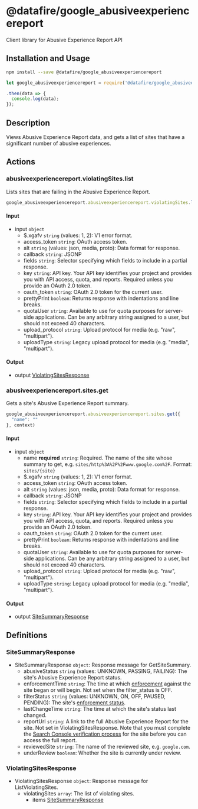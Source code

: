 # @datafire/google_abusiveexperiencereport

Client library for Abusive Experience Report API

## Installation and Usage
```bash
npm install --save @datafire/google_abusiveexperiencereport
```
```js
let google_abusiveexperiencereport = require('@datafire/google_abusiveexperiencereport').create();

.then(data => {
  console.log(data);
});
```

## Description

Views Abusive Experience Report data, and gets a list of sites that have a significant number of abusive experiences.

## Actions

### abusiveexperiencereport.violatingSites.list
Lists sites that are failing in the Abusive Experience Report.


```js
google_abusiveexperiencereport.abusiveexperiencereport.violatingSites.list({}, context)
```

#### Input
* input `object`
  * $.xgafv `string` (values: 1, 2): V1 error format.
  * access_token `string`: OAuth access token.
  * alt `string` (values: json, media, proto): Data format for response.
  * callback `string`: JSONP
  * fields `string`: Selector specifying which fields to include in a partial response.
  * key `string`: API key. Your API key identifies your project and provides you with API access, quota, and reports. Required unless you provide an OAuth 2.0 token.
  * oauth_token `string`: OAuth 2.0 token for the current user.
  * prettyPrint `boolean`: Returns response with indentations and line breaks.
  * quotaUser `string`: Available to use for quota purposes for server-side applications. Can be any arbitrary string assigned to a user, but should not exceed 40 characters.
  * upload_protocol `string`: Upload protocol for media (e.g. "raw", "multipart").
  * uploadType `string`: Legacy upload protocol for media (e.g. "media", "multipart").

#### Output
* output [ViolatingSitesResponse](#violatingsitesresponse)

### abusiveexperiencereport.sites.get
Gets a site's Abusive Experience Report summary.


```js
google_abusiveexperiencereport.abusiveexperiencereport.sites.get({
  "name": ""
}, context)
```

#### Input
* input `object`
  * name **required** `string`: Required. The name of the site whose summary to get, e.g. `sites/http%3A%2F%2Fwww.google.com%2F`. Format: `sites/{site}`
  * $.xgafv `string` (values: 1, 2): V1 error format.
  * access_token `string`: OAuth access token.
  * alt `string` (values: json, media, proto): Data format for response.
  * callback `string`: JSONP
  * fields `string`: Selector specifying which fields to include in a partial response.
  * key `string`: API key. Your API key identifies your project and provides you with API access, quota, and reports. Required unless you provide an OAuth 2.0 token.
  * oauth_token `string`: OAuth 2.0 token for the current user.
  * prettyPrint `boolean`: Returns response with indentations and line breaks.
  * quotaUser `string`: Available to use for quota purposes for server-side applications. Can be any arbitrary string assigned to a user, but should not exceed 40 characters.
  * upload_protocol `string`: Upload protocol for media (e.g. "raw", "multipart").
  * uploadType `string`: Legacy upload protocol for media (e.g. "media", "multipart").

#### Output
* output [SiteSummaryResponse](#sitesummaryresponse)



## Definitions

### SiteSummaryResponse
* SiteSummaryResponse `object`: Response message for GetSiteSummary.
  * abusiveStatus `string` (values: UNKNOWN, PASSING, FAILING): The site's Abusive Experience Report status.
  * enforcementTime `string`: The time at which [enforcement](https://support.google.com/webtools/answer/7538608) against the site began or will begin. Not set when the filter_status is OFF.
  * filterStatus `string` (values: UNKNOWN, ON, OFF, PAUSED, PENDING): The site's [enforcement status](https://support.google.com/webtools/answer/7538608).
  * lastChangeTime `string`: The time at which the site's status last changed.
  * reportUrl `string`: A link to the full Abusive Experience Report for the site. Not set in ViolatingSitesResponse. Note that you must complete the [Search Console verification process](https://support.google.com/webmasters/answer/9008080) for the site before you can access the full report.
  * reviewedSite `string`: The name of the reviewed site, e.g. `google.com`.
  * underReview `boolean`: Whether the site is currently under review.

### ViolatingSitesResponse
* ViolatingSitesResponse `object`: Response message for ListViolatingSites.
  * violatingSites `array`: The list of violating sites.
    * items [SiteSummaryResponse](#sitesummaryresponse)


